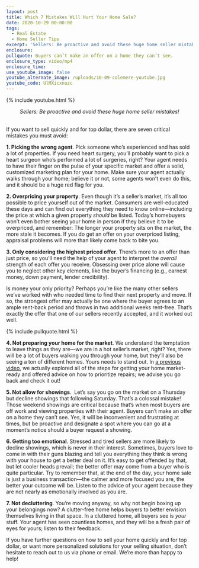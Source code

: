 ```yaml
---
layout: post
title: Which 7 Mistakes Will Hurt Your Home Sale?
date: 2020-10-29 00:00:00
tags:
  - Real Estate
  - Home Seller Tips
excerpt: 'Sellers: Be proactive and avoid these huge home seller mistakes!'
enclosure:
pullquote: Buyers can’t make an offer on a home they can’t see.
enclosure_type: video/mp4
enclosure_time:
use_youtube_image: false
youtube_alternate_image: /uploads/10-09-colemere-youtube.jpg
youtube_code: UlMXicxnuzc
---
```


{% include youtube.html %}

<center><em>Sellers: Be proactive and avoid these huge home seller mistakes!</em></center>

<br>If you want to sell quickly and for top dollar, there are seven critical mistakes you must avoid:

**1\. Picking the wrong agent**. Pick someone who’s experienced and has sold a lot of properties. If you need heart surgery, you’ll probably want to pick a heart surgeon who’s performed a lot of surgeries, right? Your agent needs to have their finger on the pulse of your specific market and offer a solid, customized marketing plan for your home. Make sure your agent actually walks through your home; believe it or not, some agents won’t even do this, and it should be a huge red flag for you.

**2\. Overpricing your property**. Even though it’s a seller’s market, it’s all too possible to price yourself out of the market. Consumers are well-educated these days and can find out everything they need to know online—including the price at which a given property *should* be listed. Today’s homebuyers won’t even bother seeing your home in person if they believe it to be overpriced, and remember: The longer your property sits on the market, the more stale it becomes. If you do get an offer on your overpriced listing, appraisal problems will more than likely come back to bite you.

**3\. Only considering the highest priced offer**. There’s more to an offer than just price, so you’ll need the help of your agent to interpret the *overall* strength of each offer you receive. Obsessing over price alone will cause you to neglect other key elements, like the buyer’s financing (e.g., earnest money, down payment, lender credibility).

Is money your only priority? Perhaps you’re like the many other sellers we’ve worked with who needed time to find their next property and move. If so, the strongest offer may actually be one where the buyer agrees to an ample rent-back period and throws in two additional weeks rent-free. That’s exactly the offer that one of our sellers recently accepted, and it worked out well.

{% include pullquote.html %}

**4\. Not preparing your home for the market**. We understand the temptation to leave things as they are—we are in a hot seller’s market, right? Yes, there will be a lot of buyers walking you through your home, but they’ll also be seeing a ton of different homes. Yours needs to stand out. In <u><a target="_blank" rel="noopener" href="https://colemererealtyvideoblog.com/how-do-i-prepare-my-home-for-the-market.html">a previous video</a></u>, we actually explored all of the steps for getting your home market-ready and offered advice on how to prioritize repairs; we advise you go back and check it out\!

**5\. Not allow for showings**. &nbsp;Let’s say you go on the market on a Thursday but decline showings that following Saturday. That’s a colossal mistake\! Those weekend showings are critical because that’s when most buyers are off work and viewing properties with their agent. Buyers can’t make an offer on a home they can’t see. Yes, it will be inconvenient and frustrating at times, but be proactive and designate a spot where you can go at a moment’s notice should a buyer request a showing.

**6\. Getting too emotional**. Stressed and tired sellers are more likely to decline showings, which is never in their interest. Sometimes, buyers love to come in with their guns blazing and tell you everything they think is wrong with your house to get a better deal on it. It’s easy to get offended by that, but let cooler heads prevail; the better offer may come from a buyer who is quite particular. Try to remember that, at the end of the day, your home sale is just a business transaction—the calmer and more focused you are, the better your outcome will be. Listen to the advice of your agent because they are not nearly as emotionally involved as you are.

**7\. Not decluttering**. You’re moving anyway, so why not begin boxing up your belongings now? A clutter-free home helps buyers to better envision themselves living in that space. In a cluttered home, all buyers see is *your* stuff. Your agent has seen countless homes, and they will be a fresh pair of eyes for yours; listen to their feedback.

If you have further questions on how to sell your home quickly and for top dollar, or want more personalized solutions for your selling situation, don’t hesitate to reach out to us via phone or email. We’re more than happy to help\!